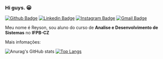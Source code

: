 ### Hi guys. :grinning: 
[![Github Badge](https://img.shields.io/badge/-Github-000?style=flat-square&logo=Github&logoColor=white&link=https://github.com/nameNosyer)](https://github.com/nameNosyer)
[![Linkedin Badge](https://img.shields.io/badge/-LinkedIn-blue?style=flat-square&logo=Linkedin&logoColor=white&link=https://https://www.linkedin.com/in/reyson-lustosa-90a9311ba/)](https://www.linkedin.com/in/reyson-lustosa-90a9311ba/)
[![Instagram Badge](https://img.shields.io/badge/-Intagram-5c6f84?style=flat-square&logo=Instagram&logoColor=white&link=https://www.instagram.com/reyson_renan/)](https://www.instagram.com/reyson_renan/)
[![Gmail Badge](https://img.shields.io/badge/-Gmail-c14438?style=flat-square&logo=Gmail&logoColor=white&link=mailto:reyson2018@gmail.com)](mailto:reysonferreira2018@gmail.com)

Meu nome é Reyson, sou aluno do curso de **Analise e Desenvolvimento de Sistemas** no **IFPB-CZ** 

Mais infomações:

![Anurag's GitHub stats](https://github-readme-stats.vercel.app/api?username=nameNosyer&show_icons=true&theme=react)
[![Top Langs](https://github-readme-stats.vercel.app/api/top-langs/?username=nameNosyer&theme=react)](https://github.com/anuraghazra/github-readme-stats)
